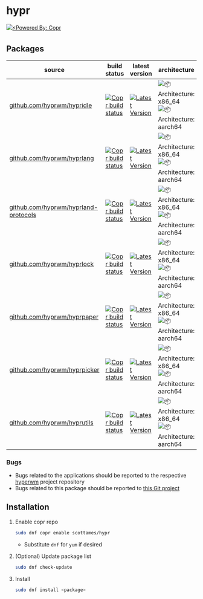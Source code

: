 # hypr

[![⚡️Powered By: Copr](https://img.shields.io/badge/⚡️_Powered_by-COPR-blue?style=flat-square)](https://copr.fedorainfracloud.org/)

## Packages

| source | build status | latest version | architecture |
| --- | --- | --- | --- |
| [github.com/hyprwm/hypridle](https://github.com/hyprwm/hypridle) | [![Copr build status](https://copr.fedorainfracloud.org/coprs/scottames/hypr/package/hypridle/status_image/last_build.png)](https://copr.fedorainfracloud.org/coprs/scottames/hypr/package/hypridle/) | [![Latest Version](https://img.shields.io/badge/dynamic/json?color=blue&label=Version&query=builds.latest.source_package.version&url=https%3A%2F%2Fcopr.fedorainfracloud.org%2Fapi_3%2Fpackage%3Fownername%3Dscottames%26projectname%3Dhypr%26packagename%3Dhypridle%26with_latest_build%3DTrue&style=flat-square&logoColor=blue)](https://copr.fedorainfracloud.org/coprs/scottames/hypr/package/hypridle/) | ![📦 Architecture: x86_64](https://img.shields.io/badge/📦_Architecture-x86__64-blue?style=flat-square) ![📦 Architecture: aarch64](https://img.shields.io/badge/📦_Architecture-aarch64-blue?style=flat-square) |
| [github.com/hyprwm/hyprlang](https://github.com/hyprwm/hyprlang) | [![Copr build status](https://copr.fedorainfracloud.org/coprs/scottames/hypr/package/hyprlang/status_image/last_build.png)](https://copr.fedorainfracloud.org/coprs/scottames/hypr/package/hyprlang/) | [![Latest Version](https://img.shields.io/badge/dynamic/json?color=blue&label=Version&query=builds.latest.source_package.version&url=https%3A%2F%2Fcopr.fedorainfracloud.org%2Fapi_3%2Fpackage%3Fownername%3Dscottames%26projectname%3Dhypr%26packagename%3Dhyprlang%26with_latest_build%3DTrue&style=flat-square&logoColor=blue)](https://copr.fedorainfracloud.org/coprs/scottames/hypr/package/hyprlang/) | ![📦 Architecture: x86_64](https://img.shields.io/badge/📦_Architecture-x86__64-blue?style=flat-square) ![📦 Architecture: aarch64](https://img.shields.io/badge/📦_Architecture-aarch64-blue?style=flat-square) |
| [github.com/hyprwm/hyprland-protocols](https://github.com/hyprwm/hyprland-protocols) | [![Copr build status](https://copr.fedorainfracloud.org/coprs/scottames/hypr/package/hyprland-protocols/status_image/last_build.png)](https://copr.fedorainfracloud.org/coprs/scottames/hypr/package/hyprland-protocols/) | [![Latest Version](https://img.shields.io/badge/dynamic/json?color=blue&label=Version&query=builds.latest.source_package.version&url=https%3A%2F%2Fcopr.fedorainfracloud.org%2Fapi_3%2Fpackage%3Fownername%3Dscottames%26projectname%3Dhypr%26packagename%3Dhyprland-protocols%26with_latest_build%3DTrue&style=flat-square&logoColor=blue)](https://copr.fedorainfracloud.org/coprs/scottames/hypr/package/hyprland-protocols/) | ![📦 Architecture: x86_64](https://img.shields.io/badge/📦_Architecture-x86__64-blue?style=flat-square) ![📦 Architecture: aarch64](https://img.shields.io/badge/📦_Architecture-aarch64-blue?style=flat-square) |
| [github.com/hyprwm/hyprlock](https://github.com/hyprwm/hyprlock) | [![Copr build status](https://copr.fedorainfracloud.org/coprs/scottames/hypr/package/hyprlock/status_image/last_build.png)](https://copr.fedorainfracloud.org/coprs/scottames/hypr/package/hyprlock/) | [![Latest Version](https://img.shields.io/badge/dynamic/json?color=blue&label=Version&query=builds.latest.source_package.version&url=https%3A%2F%2Fcopr.fedorainfracloud.org%2Fapi_3%2Fpackage%3Fownername%3Dscottames%26projectname%3Dhypr%26packagename%3Dhyprlock%26with_latest_build%3DTrue&style=flat-square&logoColor=blue)](https://copr.fedorainfracloud.org/coprs/scottames/hypr/package/hyprlock/) | ![📦 Architecture: x86_64](https://img.shields.io/badge/📦_Architecture-x86__64-blue?style=flat-square) ![📦 Architecture: aarch64](https://img.shields.io/badge/📦_Architecture-aarch64-blue?style=flat-square) |
| [github.com/hyprwm/hyprpaper](https://github.com/hyprwm/hyprpaper) | [![Copr build status](https://copr.fedorainfracloud.org/coprs/scottames/hypr/package/hyprpaper/status_image/last_build.png)](https://copr.fedorainfracloud.org/coprs/scottames/hypr/package/hyprpaper/) | [![Latest Version](https://img.shields.io/badge/dynamic/json?color=blue&label=Version&query=builds.latest.source_package.version&url=https%3A%2F%2Fcopr.fedorainfracloud.org%2Fapi_3%2Fpackage%3Fownername%3Dscottames%26projectname%3Dhypr%26packagename%3Dhyprpaper%26with_latest_build%3DTrue&style=flat-square&logoColor=blue)](https://copr.fedorainfracloud.org/coprs/scottames/hypr/package/hyprpaper/) | ![📦 Architecture: x86_64](https://img.shields.io/badge/📦_Architecture-x86__64-blue?style=flat-square) ![📦 Architecture: aarch64](https://img.shields.io/badge/📦_Architecture-aarch64-blue?style=flat-square) |
| [github.com/hyprwm/hyprpicker](https://github.com/hyprwm/hyprpicker) | [![Copr build status](https://copr.fedorainfracloud.org/coprs/scottames/hypr/package/hyprpicker/status_image/last_build.png)](https://copr.fedorainfracloud.org/coprs/scottames/hypr/package/hyprpicker/) | [![Latest Version](https://img.shields.io/badge/dynamic/json?color=blue&label=Version&query=builds.latest.source_package.version&url=https%3A%2F%2Fcopr.fedorainfracloud.org%2Fapi_3%2Fpackage%3Fownername%3Dscottames%26projectname%3Dhypr%26packagename%3Dhyprpicker%26with_latest_build%3DTrue&style=flat-square&logoColor=blue)](https://copr.fedorainfracloud.org/coprs/scottames/hypr/package/hyprpicker/) | ![📦 Architecture: x86_64](https://img.shields.io/badge/📦_Architecture-x86__64-blue?style=flat-square) ![📦 Architecture: aarch64](https://img.shields.io/badge/📦_Architecture-aarch64-blue?style=flat-square) |
| [github.com/hyprwm/hyprutils](https://github.com/hyprwm/hyprutils) | [![Copr build status](https://copr.fedorainfracloud.org/coprs/scottames/hypr/package/hyprutils/status_image/last_build.png)](https://copr.fedorainfracloud.org/coprs/scottames/hypr/package/hyprutils/) | [![Latest Version](https://img.shields.io/badge/dynamic/json?color=blue&label=Version&query=builds.latest.source_package.version&url=https%3A%2F%2Fcopr.fedorainfracloud.org%2Fapi_3%2Fpackage%3Fownername%3Dscottames%26projectname%3Dhypr%26packagename%3Dhyprutils%26with_latest_build%3DTrue&style=flat-square&logoColor=blue)](https://copr.fedorainfracloud.org/coprs/scottames/hypr/package/hyprutils/) | ![📦 Architecture: x86_64](https://img.shields.io/badge/📦_Architecture-x86__64-blue?style=flat-square) ![📦 Architecture: aarch64](https://img.shields.io/badge/📦_Architecture-aarch64-blue?style=flat-square) |

### Bugs

- Bugs related to the applications should be reported to the respective
  [hyperwm](https://github.com/hyprwm) project repository
- Bugs related to this package should be reported to [this Git project](https://github.com/scottames/copr/issues)

## Installation

1. Enable copr repo

    ```bash
    sudo dnf copr enable scottames/hypr
    ```

    - Substitute `dnf` for `yum` if desired

1. (Optional) Update package list

    ```bash
    sudo dnf check-update
    ```

1. Install

    ```bash
    sudo dnf install <package>
    ```
